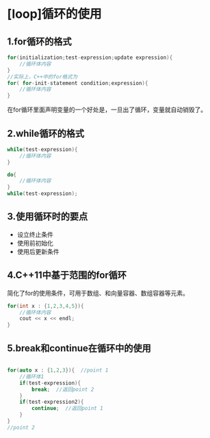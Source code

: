# [loop]循环的使用

## 1.for循环的格式

```C++
for(initialization;test-expression;update expression){
    //循环体内容
}
//实际上，C++中的for格式为
for( for-init-statement condition;expression){
    //循环体内容
}
```
在for循环里面声明变量的一个好处是，一旦出了循环，变量就自动销毁了。

## 2.while循环的格式

```C++
while(test-expression){
    //循环体内容
}

do{
    //循环体内容
}
while(test-expression);
```

## 3.使用循环时的要点

* 设立终止条件
* 使用前初始化
* 使用后更新条件

## 4.C++11中基于范围的for循环

简化了for的使用条件，可用于数组、和向量容器、数组容器等元素。

```C++
for(int x : {1,2,3,4,5}){
    //循环体内容
    cout << x << endl;
}
```

## 5.break和continue在循环中的使用

```C++

for(auto x : {1,2,3}){  //point 1
    //循环体1
    if(test-expression){
        break;  //返回point 2
    }
    if(test-expression2){
        continue;  //返回point 1
    }
}
//point 2
```

